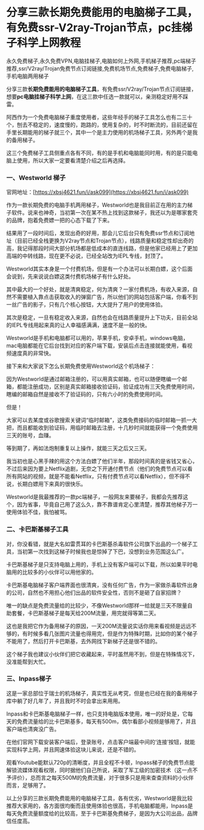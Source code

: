 # 分享三款长期免费能用的电脑梯子工具，有免费ssr-V2ray-Trojan节点，pc挂梯子科学上网教程
永久免费梯子,永久免费VPN,电脑挂梯子,电脑如何上外网,手机梯子推荐,pc端梯子推荐,ssr/V2ray/Trojan免费节点订阅链接,免费机场节点,免费梯子,免费电脑梯子,手机电脑两用梯子

分享三款**长期免费能用的电脑梯子工具**，有免费ssr/V2ray/Trojan节点订阅链接，想要**pc电脑挂梯子科学上网**，在这三款中任选一款就可以，亲测稳定好用不踩雷。

阿西作为一个免费电脑梯子重度使用者，这些年经手的梯子工具怎么也有二三十个，刨去不稳定的，速度慢的，跑路的，使用复杂的，时不时断流的，目前还留在手里长期能用的梯子就三个，其中一个是主力使用的机场梯子工具，另外两个是我的备用梯子。

这三个免费梯子工具侧重点各有不同，有的是手机和电脑能同时用，有的是只能电脑上使用，所以大家一定要看清楚介绍之后再选择。

### 一、Westworld  梯子

官网地址：[https://xbsj4621.fun/i/ask099](https://xbsj4621.fun/i/ask099)

作为一款长期免费的电脑手机两用梯子，Westworld也是我目前正在用的主力梯子软件。说来也神奇，当初第一次在某不热上找到这款梯子，我还以为是哪家套壳的品牌，抱着免费嫖一把的心态下载了下来。

结果用了一段时间后，发现出奇的好用，那会儿它后台只有免费ssr节点和订阅地址（目前已经全栈更换为V2ray节点和Trojan节点），线路质量和稳定性却出奇的高，我记得那段时间大部分机场都是低成本的直连线路，但是他家已经用上了更加高端的中转线路，现在更不必说，已经全站改为IEPL专线，封顶了。

Westworld其实本身是一个付费机场，但是有一个办法可以长期白嫖，这个后面会说到，先来说说白嫖这类付费机场梯子有什么好处。

其中最大的一个好处，就是清爽稳定，何为清爽？一家付费机场，有收入来源，自然不需要植入靠点击获取收入的弹窗广告，所以他们的网站包括客户端，你看不到一丝广告的影子，只有几个核心按钮，大大提升了用户的使用体验。

其次是稳定，一旦有稳定收入来源，自然也会在线路质量提升上下功夫，目前全站的IEPL专线用起来真的让人幸福感满满，速度不是一般的快。

Westworld是手机和电脑都可以用的，苹果手机，安卓手机，windows电脑，mac电脑都能在它后台找到对应的客户端下载，安装后点击连接就能使用，看视频速度真的非常快。

接下来和大家说下怎么长期免费使用Westworld这个机场梯子：

因为Westworld是通过邮箱注册的，可以用真实邮箱，也可以随便瞎编一个邮箱，都能注册成功，区别是真实邮箱接收验证码，验证成功有三天免费使用时间，瞎编的邮箱自然是接收不了验证码的，只有六小时的免费使用时间。

但是！

大家可以去某度或谷歌搜索关键词“临时邮箱”，这类免费接码的临时邮箱一抓一大把，而且都能收到验证码，用临时邮箱去注册，十几秒时间就能获得一个免费使用三天的账号，血赚。

等到期了，再如法炮制重复以上操作，就能三天之后又三天。

我当初也是心黑手辣的用这个方法白嫖了他们半年，那段时间真的是省钱又省心，不过后来因为要上Netflix追剧，无奈之下开通付费节点（他们的免费节点可以看所有网站的视频，就是不能看Netflix，只有付费节点可以看Netflix），但不得不说，长期白嫖用下来真的很快乐。

Westworld是我最推荐的一款pc端梯子，一般网友来要梯子，我都会先推荐这个，因为省事，毕竟自己用了这么久，靠不靠谱肯定心里清楚，推荐其他梯子万一使用体验不佳，我怕被骂。

### 二、卡巴斯基梯子工具

对，你没看错，就是大名如雷贯耳的卡巴斯基杀毒软件公司旗下出品的一个梯子工具，当初第一次找到这梯子时候我也是惊掉了下巴，没想到业务范围这么广。

卡巴斯基梯子是只支持电脑上用的，手机上没有客户端可以下载，所以如果平时电脑用的比较多的小伙伴可以用他家的。

卡巴斯基电脑梯子客户端界面也很清爽，没有任何广告，作为一家做杀毒软件出身的公司，自然也不用担心他们出品的软件安全性，否则不是砸了自家招牌？

唯一的缺点是免费流量给的比较少，不像Westworld那样一给就是三天不限量自助套餐，卡巴斯基梯子是每天给200M流量，用完就得等第二天。

这也是我把它作为备用梯子的原因，一天200M流量说实话你用来看视频是远远不够的，有时候多看几张图片流量也得用完，但是作为特殊时期，比如你的某个梯子不能用了，然后打开卡巴斯基，去外网找下新梯子还是很不错的。

这个梯子我也建议小伙伴们把它收藏起来，平时虽然用不到，但是在特殊情况下，没准能帮到大忙。

### 三、Inpass梯子

这是一家总部位于瑞士的机场梯子，真实性无从考究，但是也已经在我的备用梯子库中躺了好几年了，并且我时不时会拿出来用用。

Inpass和卡巴斯基电脑梯子一样，也只支持电脑版本使用，唯一的好处是，它每天的免费流量给的比卡巴斯基多，每天有500m，偶尔看部小视频是够用了，并且客户端也清爽没广告。

在他们官网下载安装客户端后，登录账号，点击客户端最中间的‘连接’按钮，就能实现科学上网，并且网速体验这块儿来说，还是不错的。

观看Youtube能默认720p的清晰度，并且全程不卡顿，Inpass梯子的免费节点能解锁流媒体观看权限，同时据他们自己所说，采取了军工级的加密技术（这一点不予评价），总而言之每天500M的免费流量，对于很多只是用来查查资料的小伙伴而言，足够用了。

以上分享的三款长期免费能用的电脑梯子工具，各有优劣，Westworld是我比较推荐大家用的，各方面很均衡而且使用体验也很高，手机电脑都能用，Inpass是每天免费流量额度给的比较高，至于卡巴斯基免费梯子，是因为大公司出品，品牌信任度高。
